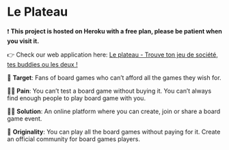 # Le Plateau
❗️ **This project is hosted on Heroku with a free plan, please be patient when you visit it.**

👉 Check our web application here: [Le plateau - Trouve ton jeu de société, tes buddies ou les deux !](https://le-plateau.herokuapp.com/)

🎯 **Target**: Fans of board games who can’t afford all the games they wish for.

🙍‍♀️ **Pain**: You can’t test a board game without buying it. You can’t always find enough people to play board game with you.

🙋‍♀️ **Solution**: An online platform where you can create, join or share a board game event.

💫 **Originality**: You can play all the board games without paying for it. Create an official community for board games players.

